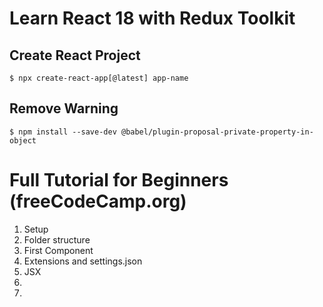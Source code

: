 # Learn React 18 with Redux Toolkit

## Create React Project

`$ npx create-react-app[@latest] app-name`

## Remove Warning

`$ npm install --save-dev @babel/plugin-proposal-private-property-in-object`


# Full Tutorial for Beginners (freeCodeCamp.org)
1. Setup
2. Folder structure
3. First Component
4. Extensions and settings.json
5. JSX
6.
7.